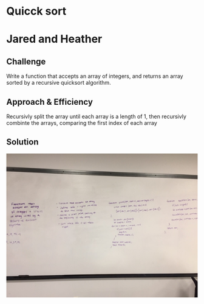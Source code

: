 # Quicck sort

# Jared and Heather

## Challenge
Write a function that accepts an array of integers, and returns an array sorted by a recursive quicksort algorithm.

## Approach & Efficiency
Recursivly split the array until each array is a length  of 1, then recursivly combinte the arrays, comparing the first index of each array

## Solution
![](./assets/quick-sort.jpg)